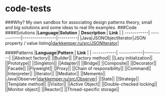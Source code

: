 # code-tests
###Why?
My own sandbox for associating design patterns theory, small and big solutions and some ideas to real life examples.
###Code
####Solutions
|**Language**|**Solution** | **Description** | **Link** |
| ------------| ------------|-----------------|----------|
|Java|JSONObjectIterator|JSON property / value listing|[darkkemper.ru/src/JSONIterator](https://github.com/DarkKemPeR/java-tests/tree/master/darkkemper.ru/src/JSON/JSONIterator)|

####Patterns
|**Language**|**Pattern**  | **Link** |
| ------------| ------------|----------|
||Abstract factory||
||Builder||
||Factory method||
||Lazy initialization||
||Prototype||
||Singleton||
||Adapter||
||Bridge||
||Composite||
||Decorator||
||Facade||
||Flyweight||
||Proxy||
||Chain of responsibility||
||Command||
||Interpreter||
||Iterator||
||Mediator||
||Memento||
|Java|Observer|[darkkemper.ru/src/Observer](https://github.com/DarkKemPeR/java-tests/tree/master/darkkemper.ru/src/Observer)|
||State||
||Strategy||
||Template method||
||Visitor||
||Active Object||
||Double-checked locking||
||Monitor object||
||Reactor||
||Thread-specific storage||
